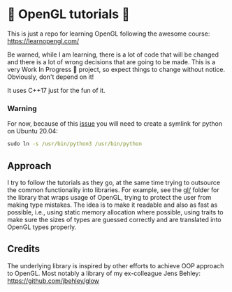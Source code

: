 # 🚧 OpenGL tutorials 🚧 #

This is just a repo for learning OpenGL following the awesome course: https://learnopengl.com/

Be warned, while I am learning, there is a lot of code that will be changed and
there is a lot of wrong decisions that are going to be made. This is a very
Work In Progress 🚧 project, so expect things to change without notice.
Obviously, don't depend on it! 

It uses C++17 just for the fun of it.

### Warning ###
For now, because of this [issue](https://github.com/bazelbuild/bazel/issues/11554) you will need to create a symlink for python on Ubuntu 20.04:
```cmd
sudo ln -s /usr/bin/python3 /usr/bin/python 
```

## Approach ##
I try to follow the tutorials as they go, at the same time trying to outsource
the common functionality into libraries. For example, see the [gl/](gl/) folder
for the library that wraps usage of OpenGL, trying to protect the user from
making type mistakes. The idea is to make it readable and also as fast as
possible, i.e., using static memory allocation where possible, using traits to
make sure the sizes of types are guessed correctly and are translated into
OpenGL types properly.

## Credits ##
The underlying library is inspired by other efforts to achieve OOP approach to
OpenGL. Most notably a library of my ex-colleague Jens Behley:
https://github.com/jbehley/glow
